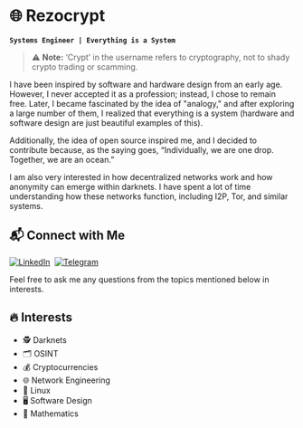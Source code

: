 # 🌐 Rezocrypt



**`Systems Engineer | Everything is a System`**



> ⚠️ **Note:** ‘Crypt’ in the username refers to cryptography, not to shady crypto trading or scamming.





I have been inspired by software and hardware design from an early age. However, I never accepted it as a profession; instead, I chose to remain free. Later, I became fascinated by the idea of "analogy," and after exploring a large number of them, I realized that everything is a system (hardware and software design are just beautiful examples of this).

Additionally, the idea of open source inspired me, and I decided to contribute because, as the saying goes, “Individually, we are one drop. Together, we are an ocean.”

I am also very interested in how decentralized networks work and how anonymity can emerge within darknets. I have spent a lot of time understanding how these networks function, including I2P, Tor, and similar systems.



## 📬 Connect with Me
[![LinkedIn](https://img.shields.io/badge/LinkedIn-0077B5?style=for-the-badge&logo=linkedin&logoColor=white)][LinkedIn]
&nbsp;[![Telegram](https://img.shields.io/badge/Telegram-24A1DE?style=for-the-badge&logo=telegram&logoColor=white)][Telegram]




Feel free to ask me any questions from the topics mentioned below in interests.

## 🔥 Interests
- 🕵️ Darknets  
- 🗂️ OSINT
- 💰 Cryptocurrencies  
- 🌐 Network Engineering
- 🐧 Linux 
- 🖥️ Software Design  
- 📐 Mathematics



<!-- Outbound -->

[Telegram]: https://t.me/rezocrypt
[LinkedIn]: https://www.linkedin.com/in/rezocrypt/

